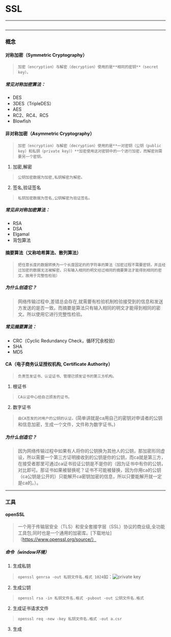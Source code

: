 # SSL 
***
## 
***
### 概念
#### 对称加密（Symmetric Cryptography）
> `加密（encryption）与解密（decryption）使用的是**相同的密钥**（secret key）。`  
##### 常见对称加密算法：  
- DES  
- 3DES（TripleDES）
- AES
- RC2、RC4、RC5
- Blowfish  
#### 非对称加密（Asymmetric Cryptography）
> `加密（encryption）与解密（decryption）使用的是**一对密钥（公钥（public key）和私钥（private key））**加密使用这对密钥中的一个进行加密，而解密则需要另一个密钥。`  
1. 加密,解密
> `公钥加密数据为加密,私钥解密为解密。`  
2. 签名,验证签名
> `私钥加密数据为签名,公钥解密为验证签名。`  
##### 常见非对称加密算法：
- RSA
- DSA
- Elgamal
- 背包算法
#### 摘要算法（又称哈希算法、散列算法）
> `把任意长度的数据转换为一个长度固定的的字符串的算法（加密过程不需要密钥，并且经过加密的数据无法被解密，只有输入相同的明文经过相同的摘要算法才能得到相同的密文。故用于完整性检验）`  
##### 为什么创造它？
> 网络传输过程中,差错总会存在,就需要有检验机制检验接受到的信息和发送方发送的是否一致。而摘要是算法只有输入相同的明文才能得到相同的密文。所以使用它进行完整性检验。
##### 常见摘要算法：
- CRC（Cyclic Redundancy Check，循环冗余校验）
- SHA
- MD5
#### CA（电子商务认证授权机构, Certificate Authority）
> `负责签发证书、认证证书、管理已颁发证书的第三方机构。`
1. 根证书
> `CA认证中心给自己颁发的证书。`
2. 数字证书
> `由CA签发的对用户的公钥的认证。`(简单讲就是ca用自己的密钥对申请者的公钥和信息加密，生成一个文件，文件称为数字证书。)
##### 为什么创造它？
> 因为网络传输过程中如果有人将你的公钥换为其他人的公钥，那加密形同虚设，所以需要一个第三方证明接收到的公钥是你的公钥，而ca就是第三方，在接受者那里可通过ca证书验证公钥是不是你的（因为证书中有你的公钥，对比即可。那证书如果被替换呢？证书不可能被替换，因为你用ca的公钥（ca公钥是公开的）只能解开ca密钥加密的信息，所以只要能解开就一定是ca的。）。
***
### 工具
#### openSSL
> 一个用于传输层安全（TLS）和安全套接字层（SSL）协议的商业级,全功能工具包,同时也是一个通用的加密库。[下载地址]（https://www.openssl.org/source/）
##### 命令（window环境）
1. 生成私钥
> `openssl genrsa -out 私钥文件名.格式 1024`如：![private key]()
2. 生成公钥
> `openssl rsa -in 私钥文件名.格式 -pubout -out 公钥文件名.格式`
2. 生成证书请求文件
> `openssl req -new -key 私钥文件名.格式 -out a.csr`
3. 生成
